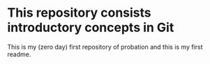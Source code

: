 # This repository consists introductory concepts in Git

This is my (zero day) first repository of probation and this is my first readme.
